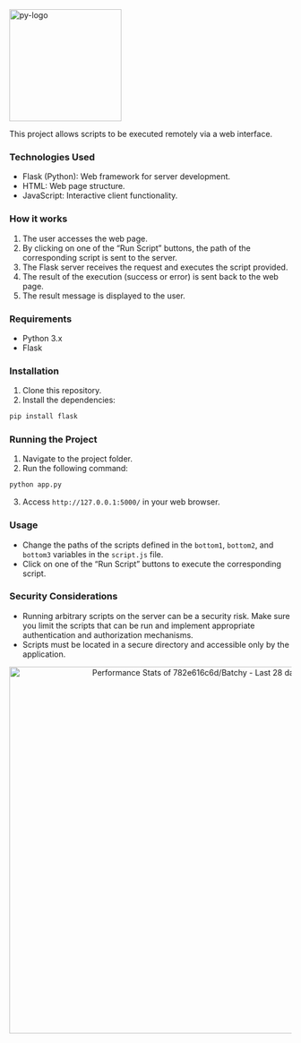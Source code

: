 <img src="https://s3.dualstack.us-east-2.amazonaws.com/pythondotorg-assets/media/community/logos/python-logo-only.png" alt="py-logo" width="200"/>

  
This project allows scripts to be executed remotely via a web interface.

### Technologies Used

* Flask (Python): Web framework for server development.
* HTML: Web page structure.
* JavaScript: Interactive client functionality.

### How it works

1. The user accesses the web page.
2. By clicking on one of the “Run Script” buttons, the path of the corresponding script is sent to the server.
3. The Flask server receives the request and executes the script provided.
4. The result of the execution (success or error) is sent back to the web page.
5. The result message is displayed to the user.

### Requirements

* Python 3.x
* Flask

### Installation

1. Clone this repository.
2. Install the dependencies:

```bash
pip install flask
```

### Running the Project

1. Navigate to the project folder.
2. Run the following command:

```bash
python app.py
```

3. Access `http://127.0.0.1:5000/` in your web browser.

### Usage

* Change the paths of the scripts defined in the `bottom1`, `bottom2`, and `bottom3` variables in the `script.js` file.
* Click on one of the “Run Script” buttons to execute the corresponding script.

### Security Considerations

* Running arbitrary scripts on the server can be a security risk. Make sure you limit the scripts that can be run and implement appropriate authentication and authorization mechanisms.
* Scripts must be located in a secure directory and accessible only by the application.


<a href="https://next.ossinsight.io/widgets/official/compose-last-28-days-stats?repo_id=856676015" target="_blank" style="display: block" align="center">
  <picture>
    <source media="(prefers-color-scheme: dark)" srcset="https://next.ossinsight.io/widgets/official/compose-last-28-days-stats/thumbnail.png?repo_id=856676015&image_size=auto&color_scheme=dark" width="655" height="auto">
    <img alt="Performance Stats of 782e616c6d/Batchy - Last 28 days" src="https://next.ossinsight.io/widgets/official/compose-last-28-days-stats/thumbnail.png?repo_id=856676015&image_size=auto&color_scheme=light" width="655" height="auto">
  </picture>
</a>
